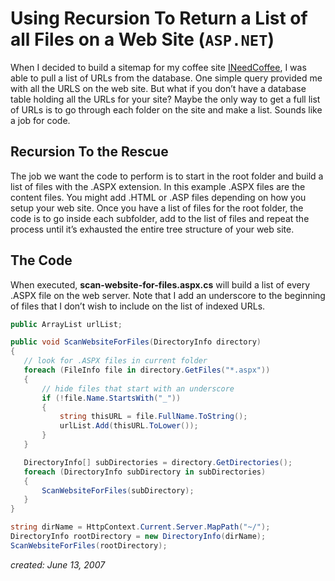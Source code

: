 # Using Recursion To Return a List of all Files on a Web Site (`ASP.NET`)

When I decided to build a sitemap for my coffee site [INeedCoffee](https://ineedcoffee.com), I was able to pull a list of URLs from the database. One simple query provided me with all the URLS on the web site. But what if you don’t have a database table holding all the URLs for your site? Maybe the only way to get a full list of URLs is to go through each folder on the site and make a list. Sounds like a job for code.

## Recursion To the Rescue

The job we want the code to perform is to start in the root folder and build a list of files with the .ASPX extension. In this example .ASPX files are the content files. You might add .HTML or .ASP files depending on how you setup your web site. Once you have a list of files for the root folder, the code is to go inside each subfolder, add to the list of files and repeat the process until it’s exhausted the entire tree structure of your web site.

## The Code

When executed, **scan-website-for-files.aspx.cs** will build a list of every .ASPX file on the web server. Note that I add an underscore to the beginning of files that I don’t wish to include on the list of indexed URLs.

```cs
public ArrayList urlList;

public void ScanWebsiteForFiles(DirectoryInfo directory)
{           
   // look for .ASPX files in current folder
   foreach (FileInfo file in directory.GetFiles("*.aspx"))
   {
       // hide files that start with an underscore
       if (!file.Name.StartsWith("_"))
       {
           string thisURL = file.FullName.ToString();
           urlList.Add(thisURL.ToLower());
       }
   }

   DirectoryInfo[] subDirectories = directory.GetDirectories();
   foreach (DirectoryInfo subDirectory in subDirectories)
   {               
       ScanWebsiteForFiles(subDirectory);
   }
}
```

```cs
string dirName = HttpContext.Current.Server.MapPath("~/");
DirectoryInfo rootDirectory = new DirectoryInfo(dirName);
ScanWebsiteForFiles(rootDirectory);
```

_created: June 13, 2007_